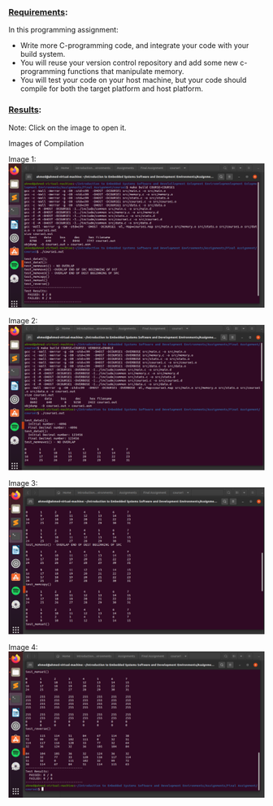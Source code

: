 ### <ins>Requirements</ins>:  

In this programming assignment:

- Write more C-programming code, and integrate your code with your build system.
- You will reuse your version control repository and add some new c-programming functions that manipulate memory. 
- You will test your code on your host machine, but your code should compile for both the target platform and host platform.


### <ins>Results</ins>:  

Note: Click on the image to open it.

Images of Compilation

Image 1:
![alt text](https://github.com/AhmedHassan95/Makefile/blob/master/Assignments/Final%20Assignment/course1/Final%20Assignment%20I.png)


Image 2:
![alt text](https://github.com/AhmedHassan95/Makefile/blob/master/Assignments/Final%20Assignment/course1/Final%20Assignment%20II.png)


Image 3:
![alt text](https://github.com/AhmedHassan95/Makefile/blob/master/Assignments/Final%20Assignment/course1/Final%20Assignment%20III.png)


Image 4:
![alt text](https://github.com/AhmedHassan95/Makefile/blob/master/Assignments/Final%20Assignment/course1/Final%20Assignment%20V.png)
